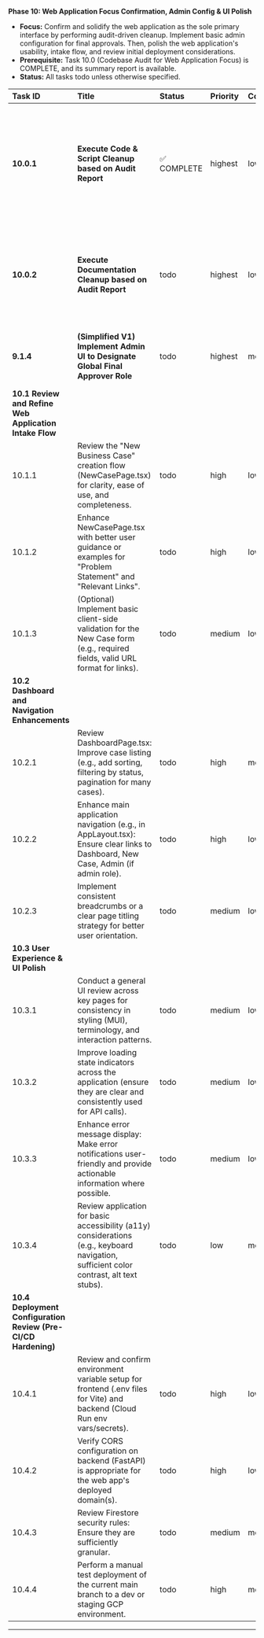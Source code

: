 **Phase 10: Web Application Focus Confirmation, Admin Config & UI Polish**

* **Focus:** Confirm and solidify the web application as the sole primary interface by performing audit-driven cleanup. Implement basic admin configuration for final approvals. Then, polish the web application's usability, intake flow, and review initial deployment considerations.  
* **Prerequisite:** Task 10.0 (Codebase Audit for Web Application Focus) is COMPLETE, and its summary report is available.  
* **Status:** All tasks todo unless otherwise specified.

| Task ID | Title | Status | Priority | Complexity | Dependencies | Notes |
| :---- | :---- | :---- | :---- | :---- | :---- | :---- |
| **10.0.1** | **Execute Code & Script Cleanup based on Audit Report** | ✅ COMPLETE | highest | low | Task 10.0 (Audit Report) | **COMPLETED.** Commented out extension setup in scripts/setup\_dev\_env.sh. Moved browser-extension/ to archive/browser-extension/. Updated README.md structure. Git: feature/cleanup-audit-10.0.1 commit 2876432. |
| **10.0.2** | **Execute Documentation Cleanup based on Audit Report** | todo | highest | low | Task 10.0 (Audit Report) | **NEW.** Update README.md, SystemDesign.md, architecture diagrams, and DrFirst Bus Case \- Development Plan.md (Phase 10 section) to reflect web-first focus and remove extension references. |
| **9.1.4** | **(Simplified V1) Implement Admin UI to Designate Global Final Approver Role** | todo | highest | medium | Task 10.0.1, 10.0.2, (Phases 1-7, 9.1.1-9.1.3 for backend approval logic) | **DEFERRED TASK.** Backend logic reads this config; Admin UI sets it. Involves Firestore systemConfiguration and admin UI changes. |
| **10.1** **Review and Refine Web Application Intake Flow** |  |  |  |  |  |  |
| 10.1.1 | Review the "New Business Case" creation flow (NewCasePage.tsx) for clarity, ease of use, and completeness. | todo | high | low | Task 4.4.3, 10.0.1, 10.0.2 | Ensure it's a smooth primary entry point. |
| 10.1.2 | Enhance NewCasePage.tsx with better user guidance or examples for "Problem Statement" and "Relevant Links". | todo | high | low | 10.1.1 | E.g., placeholder text, tooltips. |
| 10.1.3 | (Optional) Implement basic client-side validation for the New Case form (e.g., required fields, valid URL format for links). | todo | medium | low | 10.1.1 | Reduces backend errors and improves UX. |
| **10.2** **Dashboard and Navigation Enhancements** |  |  |  |  |  |  |
| 10.2.1 | Review DashboardPage.tsx: Improve case listing (e.g., add sorting, filtering by status, pagination for many cases). | todo | high | medium | Task 4.4.1 | As the number of cases grows, this becomes important. |
| 10.2.2 | Enhance main application navigation (e.g., in AppLayout.tsx): Ensure clear links to Dashboard, New Case, Admin (if admin role). | todo | high | low | Task 3.1.5, 6.4.1 | Make it easy for users to find key actions. |
| 10.2.3 | Implement consistent breadcrumbs or a clear page titling strategy for better user orientation. | todo | medium | low | (Overall frontend structure) | Especially for nested views like BusinessCaseDetailPage. |
| **10.3** **User Experience & UI Polish** |  |  |  |  |  |  |
| 10.3.1 | Conduct a general UI review across key pages for consistency in styling (MUI), terminology, and interaction patterns. | todo | medium | low | (All frontend pages) | Address any glaring inconsistencies. |
| 10.3.2 | Improve loading state indicators across the application (ensure they are clear and consistently used for API calls). | todo | medium | low | (All components making API calls) | E.g., skeleton loaders, consistent spinner placement. |
| 10.3.3 | Enhance error message display: Make error notifications user-friendly and provide actionable information where possible. | todo | medium | low | (All components handling API errors) | Instead of just "Error", something like "Failed to load cases. Please try again." |
| 10.3.4 | Review application for basic accessibility (a11y) considerations (e.g., keyboard navigation, sufficient color contrast, alt text stubs). | todo | low | medium | (All frontend pages) | This is a large topic, aim for basic improvements. |
| **10.4** **Deployment Configuration Review (Pre-CI/CD Hardening)** |  |  |  |  |  |  |
| 10.4.1 | Review and confirm environment variable setup for frontend (.env files for Vite) and backend (Cloud Run env vars/secrets). | todo | high | low | DEV\_LOG (Env Files), Task 11.3 (future) | Ensure all necessary configs are externalized and documented. |
| 10.4.2 | Verify CORS configuration on backend (FastAPI) is appropriate for the web app's deployed domain(s). | todo | high | low | DEV\_LOG (main.py, config.py) | Critical for deployed environments. |
| 10.4.3 | Review Firestore security rules: Ensure they are sufficiently granular. | todo | medium | medium | Task 1.1.3 (Firestore setup) | Review for production readiness; full implementation might be later. |
| 10.4.4 | Perform a manual test deployment of the current main branch to a dev or staging GCP environment. | todo | high | medium | Task 2.2.5 (initial Cloud Run), (Frontend deploy) | Dry run before full CI/CD automation. Update deployment scripts. |

---

